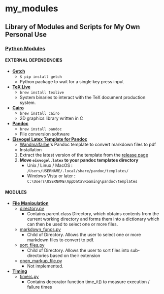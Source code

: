 # my_modules

## Library of Modules and Scripts for My Own Personal Use

### [Python Modules](/python_modules)

#### EXTERNAL DEPENDENCIES

- [**Getch**](https://pypi.org/project/getch/)
  - `$ pip install getch`
  - Python package to wait for a single key press input
- [**TeX Live**](https://www.tug.org/texlive/)
  - `brew install texlive`
  - System binaries to interact with the TeX document production system.
- [**Cairo**](https://cairographics.org/)
  - `brew install cairo`
  - 2D graphics library written in C
- [**Pandoc**](https://pandoc.org/)
  - `brew install pandoc`
  - File conversion software
- [**Eisvogel Latex Template for Pandoc**](https://github.com/Wandmalfarbe/pandoc-latex-template?tab=readme-ov-file)
  - [Wandmalfarbe](https://github.com/Wandmalfarbe)'s Pandoc template to convert markdown files to pdf
  - Installation
  1. Extract the latest version of the template from the [release page](https://github.com/Wandmalfarbe/pandoc-latex-template/releases/tag/2.4.2)
  2. **Move `eisvogel.latex` to your pandoc templates directory**
     - Unix / Linux / MacOS : `/Users/USERNAME/.local/share/pandoc/templates/`
     - Windows Vista or later : `C:\Users\USERNAME\AppData\Roaming\pandoc\templates`

#### MODULES

- **[File Manipulation](/python_modules/file_manipulation)**
  - [directory.py](/python_modules/file_manipulation/directory.py)
    - Contains parent class Directory, which obtains contents from the current working directory and forms them into a dictionary which can then be used to select one or more files.
  - [markdown_funcs.py](/python_modules/file_manipulation/markdown_funcs.py)
    - Child of Directory. Allows the user to select one or more markdown files to convert to pdf.
  - [sort_files.py](/python_modules/file_manipulation/sort_files.py)
    - Child of Directory. Allows the user to sort files into sub-directories based on their extension
  - [open_markup_file.py](/python_modules/file_manipulation/open_markup_file.py)
    - Not implemented.
- [**Timing**](/python_modules/timing/)
  - [timers.py](/python_modules/timing/timers.py)
    - Contains decorator function time_it() to measure execution / failure times
